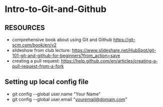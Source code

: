 # Intro-to-Git-and-Github

## RESOURCES
* comprehensive book about using Git and Github https://git-scm.com/book/en/v2
* slideshow from club lecture: https://www.slideshare.net/HubSpot/git-101-git-and-github-for-beginners?from_action=save
* creating a pull request: https://help.github.com/en/articles/creating-a-pull-request-from-a-fork

## Setting up local config file
* git config --global user.name "Your Name"
* git config --global user.email "youremail@domain.com"
